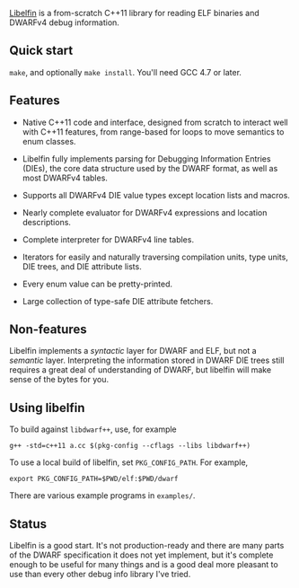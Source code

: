 [Libelfin](https://github.com/aclements/libelfin/) is a from-scratch
C++11 library for reading ELF binaries and DWARFv4 debug information.

Quick start
-----------

`make`, and optionally `make install`.  You'll need GCC 4.7 or later.

Features
--------

* Native C++11 code and interface, designed from scratch to interact
  well with C++11 features, from range-based for loops to move
  semantics to enum classes.

* Libelfin fully implements parsing for Debugging Information Entries
  (DIEs), the core data structure used by the DWARF format, as well as
  most DWARFv4 tables.

* Supports all DWARFv4 DIE value types except location lists and
  macros.

* Nearly complete evaluator for DWARFv4 expressions and location
  descriptions.

* Complete interpreter for DWARFv4 line tables.

* Iterators for easily and naturally traversing compilation units,
  type units, DIE trees, and DIE attribute lists.

* Every enum value can be pretty-printed.

* Large collection of type-safe DIE attribute fetchers.

Non-features
------------

Libelfin implements a *syntactic* layer for DWARF and ELF, but not a
*semantic* layer.  Interpreting the information stored in DWARF DIE
trees still requires a great deal of understanding of DWARF, but
libelfin will make sense of the bytes for you.

Using libelfin
--------------

To build against `libdwarf++`, use, for example

    g++ -std=c++11 a.cc $(pkg-config --cflags --libs libdwarf++)

To use a local build of libelfin, set `PKG_CONFIG_PATH`.  For example,

    export PKG_CONFIG_PATH=$PWD/elf:$PWD/dwarf

There are various example programs in `examples/`.

Status
------

Libelfin is a good start.  It's not production-ready and there are
many parts of the DWARF specification it does not yet implement, but
it's complete enough to be useful for many things and is a good deal
more pleasant to use than every other debug info library I've tried.
